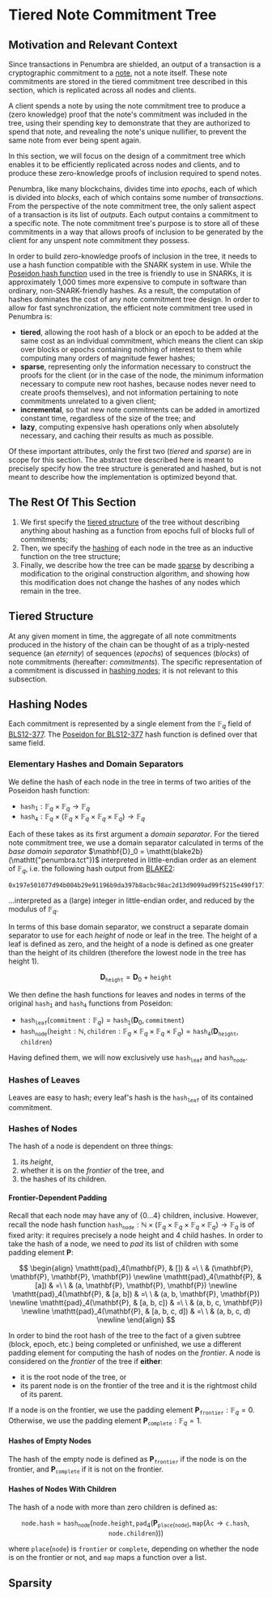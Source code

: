 # Tiered Note Commitment Tree

## Motivation and Relevant Context

Since transactions in Penumbra are shielded, an output of a transaction is a cryptographic
commitment to a [note](../concepts/notes_nullifiers_trees.md), not a note itself. These note
commitments are stored in the tiered commitment tree described in this section, which is replicated
across all nodes and clients.

A client spends a note by using the note commitment tree to produce a (zero knowledge) proof that
the note's commitment was included in the tree, using their spending key to demonstrate that they
are authorized to spend that note, and revealing the note's unique nullifier, to prevent the same
note from ever being spent again.

In this section, we will focus on the design of a commitment tree which enables it to be efficiently
replicated across nodes and clients, and to produce these zero-knowledge proofs of inclusion
required to spend notes.

Penumbra, like many blockchains, divides time into _epochs_, each of which is divided into _blocks_,
each of which contains some number of _transactions_. From the perspective of the note commitment
tree, the only salient aspect of a transaction is its list of _outputs_. Each output contains a
commitment to a specific note. The note commitment tree's purpose is to store all of these
commitments in a way that allows proofs of inclusion to be generated by the client for any unspent
note commitment they possess.

In order to build zero-knowledge proofs of inclusion in the tree, it needs to use a hash function
compatible with the SNARK system in use. While the [Poseidon hash function](./poseidon.md) used in
the tree is friendly to use in SNARKs, it is approximately 1,000 times more expensive to compute in
software than ordinary, non-SNARK-friendly hashes. As a result, the computation of hashes dominates
the cost of any note commitment tree design. In order to allow for fast synchronization, the
efficient note commitment tree used in Penumbra is:

- __tiered__, allowing the root hash of a block or an epoch to be added at the same cost as an
  individual commitment, which means the client can skip over blocks or epochs containing nothing of
  interest to them while computing many orders of magnitude fewer hashes;
- __sparse__, representing only the information necessary to construct the proofs for the client (or
  in the case of the node, the minimum information necessary to compute new root hashes, because
  nodes never need to create proofs themselves), and not information pertaining to note commitments
  unrelated to a given client;
- __incremental__, so that new note commitments can be added in amortized constant time, regardless of
  the size of the tree; and
- __lazy__, computing expensive hash operations only when absolutely necessary, and caching their
  results as much as possible.

Of these important attributes, only the first two (_tiered_ and _sparse_) are in scope for this
section. The abstract tree described here is meant to precisely specify how the tree structure is
generated and hashed, but is not meant to describe how the implementation is optimized beyond that.

## The Rest Of This Section

1. We first specify the [tiered structure](#tiered-structure) of the tree without describing anything
about hashing as a function from epochs full of blocks full of commitments;
2. Then, we specify the [hashing](#hashing-nodes) of each node in the tree as an inductive function
on the tree structure;
3. Finally, we describe how the tree can be made [sparse](#sparsity) by describing a modification to
the original construction algorithm, and showing how this modification does not change the hashes of
any nodes which remain in the tree.

## Tiered Structure

At any given moment in time, the aggregate of all note commitments produced in the history of the
chain can be thought of as a triply-nested sequence (an _eternity_) of sequences (_epochs_) of
sequences (_blocks_) of note commitments (hereafter: _commitments_). The specific representation of
a commitment is discussed in [hashing nodes](#hashing-nodes); it is not relevant to this subsection.

## Hashing Nodes

Each commitment is represented by a single element from the $\mathbb{F}_q$ field of
[BLS12-377](https://docs.rs/ark-ed-on-bls12-377/0.3.0/ark_ed_on_bls12_377/). The [Poseidon for
BLS12-377](./poseidon.md) hash function is defined over that same field.

### Elementary Hashes and Domain Separators

We define the hash of each node in the tree in terms of two arities of the Poseidon hash function:

- $\mathtt{hash_1} : \mathbb{F}_q \times \mathbb{F}_q \to \mathbb{F}_q$
- $\mathtt{hash_4} : \mathbb{F}_q \times (\mathbb{F}_q \times \mathbb{F}_q \times \mathbb{F}_q
  \times \mathbb{F}_q) \to \mathbb{F}_q$

Each of these takes as its first argument a _domain separator_. For the tiered note commitment tree,
we use a domain separator calculated in terms of the _base domain separator_ $\mathbf{D}_0 =
\mathtt{blake2b}(\mathtt{"penumbra.tct"})$ interpreted in little-endian order as an element of
$\mathbb{F}_q$, i.e. the following hash output from
[BLAKE2](https://datatracker.ietf.org/doc/html/rfc7693):

```plain_text
0x197e501077d94b004b29e91196b9da397b8acbc98ac2d13d9099ad99f5215e490f171a0406f223ed25bafe4bc0451b649ba4b3fe0374d4a0b1ffd2ead37f531e
```

...interpreted as a (large) integer in little-endian order, and reduced by the modulus of
$\mathbb{F}_q$.

In terms of this base domain separator, we construct a separate domain separator to use for each
_height_ of node or leaf in the tree. The height of a leaf is defined as zero, and the height of a
node is defined as one greater than the height of its children (therefore the lowest node in the
tree has height 1).

$$\mathbf{D}_\mathtt{height} = \mathbf{D}_0 + \mathtt{height}$$

We then define the hash functions for leaves and nodes in terms of the original $\mathtt{hash_1}$ and
$\mathtt{hash_4}$ functions from Poseidon:

- $\mathtt{hash_{leaf}}(\mathtt{commitment} : \mathbb{F}_q) = \mathtt{hash_1}(\mathbf{D}_0,
\mathtt{commitment})$
- $\mathtt{hash_{node}}(\mathtt{height} : \mathbb{N}, \mathtt{children} : \mathbb{F}_q \times
\mathbb{F}_q \times \mathbb{F}_q \times \mathbb{F}_q) = \mathtt{hash_4}(\mathbf{D}_\mathtt{height},
\mathtt{children})$

Having defined them, we will now exclusively use $\mathtt{hash_{leaf}}$ and $\mathtt{hash_{node}}$.

### Hashes of Leaves

Leaves are easy to hash; every leaf's hash is the $\mathtt{hash_{leaf}}$ of its contained commitment.

### Hashes of Nodes

The hash of a node is dependent on three things:

1. its _height_,
2. whether it is on the _frontier_ of the tree, and
3. the hashes of its children.

#### Frontier-Dependent Padding

Recall that each node may have any of $\{0 \dots 4\}$ children, inclusive. However, recall the node
hash function $\mathtt{hash_{node}} : \mathbb{N} \times (\mathbb{F}_q \times \mathbb{F}_q \times
\mathbb{F}_q \times \mathbb{F}_q) \to \mathbb{F}_q$ is of fixed arity: it requires precisely a node height and 4
child hashes. In order to take the hash of a node, we need to _pad_ its list of children with some
padding element $\mathbf{P}$:

$$
\begin{align}
\mathtt{pad}_4(\mathbf{P}, & []) & =\ \ & (\mathbf{P}, \mathbf{P}, \mathbf{P}, \mathbf{P}) \newline
\mathtt{pad}_4(\mathbf{P}, & [a]) & =\ \ & (a, \mathbf{P}, \mathbf{P}, \mathbf{P}) \newline
\mathtt{pad}_4(\mathbf{P}, & [a, b]) & =\ \ & (a, b, \mathbf{P}, \mathbf{P}) \newline
\mathtt{pad}_4(\mathbf{P}, & [a, b, c]) & =\ \ & (a, b, c, \mathbf{P}) \newline
\mathtt{pad}_4(\mathbf{P}, & [a, b, c, d]) & =\ \ & (a, b, c, d) \newline
\end{align}
$$

In order to bind the root hash of the tree to the fact of a given subtree (block, epoch, etc.) being
completed or unfinished, we use a different padding element for computing the hash of nodes on the
_frontier_. A node is considered on the _frontier_ of the tree if __either__:

- it is the root node of the tree, or
- its parent node is on the frontier of the tree and it is the rightmost child of its parent.

If a node is on the frontier, we use the padding element $\mathbf{P}_\mathtt{frontier} :
\mathbb{F}_q = 0$. Otherwise, we use the padding element $\mathbf{P}_\mathtt{complete} :
\mathbb{F}_q = 1$.

#### Hashes of Empty Nodes

The hash of the empty node is defined as $\mathbf{P}_\mathtt{frontier}$ if the node is on the
frontier, and $\mathbf{P}_\mathtt{complete}$ if it is not on the frontier.

#### Hashes of Nodes With Children

The hash of a node with more than zero children is defined as:

$$
\mathtt{node.hash} = \mathtt{hash_{node}}\left(\mathtt{node.height},
\mathtt{pad}_4(\mathbf{P}_{\mathtt{place}(\mathtt{node})}, \mathtt{map}(\lambda \mathtt{c} \to \mathtt{c.hash}, \mathtt{node.children}))\right)
$$

where $\mathtt{place}(\mathtt{node})$ is $\mathtt{frontier}$ or $\mathtt{complete}$, depending on whether the node is on the
frontier or not, and $\mathtt{map}$ maps a function over a list.

## Sparsity
